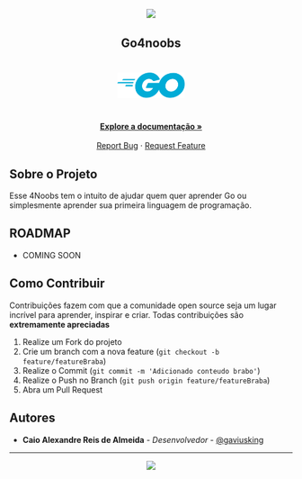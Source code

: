 <!-- Logo 4noobs -->

<p align="center">
  <a href="https://github.com/he4rt/4noobs" target="_blank">
    <img src="./images/header.svg">
  </a>
</p>

<!-- Title -->

<p align="center">
  <h2 align="center">Go4noobs</h2>

  <h1 align="center"><img src="./images/go_logo.svg" alt="Golang" width="120"></h1>
  
  <p align="center">
    <br />
    <a href="#ROADMAP"><strong>Explore a documentação »</strong></a>
    <br />
    <br />
    <a href="https://github.com/gaviusking/Go4Noobs/issues/new">Report Bug</a>
    ·
    <a href="https://github.com/gaviusking/Go4Noobs/issues/new">Request Feature</a>
  </p>
</p>
    
 <!-- ABOUT THE PROJECT -->

## Sobre o Projeto
Esse 4Noobs tem o intuito de ajudar quem quer aprender Go ou simplesmente aprender sua primeira linguagem de programação.

<!-- ROADMAP OF PROJECT -->

## ROADMAP

- COMING SOON

<!-- CONTRIBUTING -->

## Como Contribuir

Contribuições fazem com que a comunidade open source seja um lugar incrível para aprender, inspirar e criar. Todas contribuições
são **extremamente apreciadas**

1. Realize um Fork do projeto
2. Crie um branch com a nova feature (`git checkout -b feature/featureBraba`)
3. Realize o Commit (`git commit -m 'Adicionado conteudo brabo'`)
4. Realize o Push no Branch (`git push origin feature/featureBraba`)
5. Abra um Pull Request

## Autores

- **Caio Alexandre Reis de Almeida** - _Desenvolvedor_ - [@gaviusking](https://twitter.com/gaviusking)

---

<p align="center">
  <a href="https://github.com/he4rt/4noobs" target="_blank">
    <img src="./images/footer.svg" width="380">
  </a>
</p>